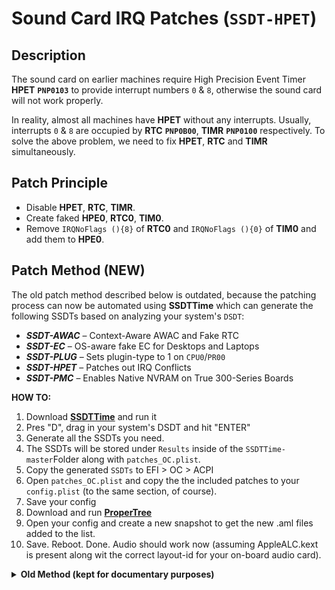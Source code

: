 # Sound Card IRQ Patches (`SSDT-HPET`) 

## Description

The sound card on earlier machines require High Precision Event Timer **HPET** **`PNP0103`** to provide interrupt numbers `0` & `8`, otherwise the sound card will not work properly. 

In reality, almost all machines have **HPET** without any interrupts. Usually, interrupts `0` & `8` are occupied by **RTC** **`PNP0B00`**, **TIMR** **`PNP0100`** respectively. To solve the above problem, we need to fix **HPET**, **RTC** and **TIMR** simultaneously.

## Patch Principle

- Disable **HPET**, **RTC**, **TIMR**.
- Create faked **HPE0**, **RTC0**, **TIM0**.
- Remove `IRQNoFlags (){8}` of **RTC0** and `IRQNoFlags (){0}` of **TIM0** and add them to **HPE0**.

## Patch Method (NEW)

The old patch method described below is outdated, because the patching process can now be automated using **SSDTTime** which can generate the following SSDTs based on analyzing your system's `DSDT`:

* ***SSDT-AWAC*** – Context-Aware AWAC and Fake RTC
* ***SSDT-EC*** – OS-aware fake EC for Desktops and Laptops
* ***SSDT-PLUG*** – Sets plugin-type to 1 on `CPU0`/`PR00`
* ***SSDT-HPET*** – Patches out IRQ Conflicts
* ***SSDT-PMC*** – Enables Native NVRAM on True 300-Series Boards

**HOW TO:**

1. Download [**SSDTTime**](https://github.com/corpnewt/SSDTTime) and run it
2. Pres "D", drag in your system's DSDT and hit "ENTER"
3. Generate all the SSDTs you need.
4. The SSDTs will be stored under `Results` inside of the `SSDTTime-master`Folder along with `patches_OC.plist`.
5. Copy the generated `SSDTs` to EFI > OC > ACPI
6. Open `patches_OC.plist` and copy the the included patches to your `config.plist` (to the same section, of course).
7. Save your config
8. Download and run [**ProperTree**](https://github.com/corpnewt/ProperTree)
9. Open your config and create a new snapshot to get the new .aml files added to the list.
10. Save. Reboot. Done. Audio should work now (assuming AppleALC.kext is present along wit the correct layout-id for your on-board audio card). 

<details>
<summary><strong>Old Method (kept for documentary purposes)</strong></summary>

## Old Method

- Disable **HPET**, **RTC**, **TIMR**:
  - **HPET**
  
    Normally `_STA` exists for HPET, so disabling HPET requires the use of the Preset Variable Method. For example
  
    ```Swift
    External (HPAE, IntObj) /* or External (HPTE, IntObj) */
    Scope (\)
    {
        If (_OSI ("Darwin"))
        {
            HPAE =0 /* or HPTE =0 */
        }
    }
    ```
  
    Note: The `HPAE` variable within `_STA` may vary from machine to machine.
  
  - **RTC**  
  
    Earlier machines have RTCs without `_STA`, disable RTCs by pressing the `Method (_STA,` method. e.g.
  
    ```Swift
    Method (_STA, 0, NotSerialized)
    {
        If (_OSI ("Darwin"))
        {
            Return (0)
        }
        Else
        {
            Return (0x0F)
        }
    }
    ```
  
  - **TIMR**
  
    Same as **RTC**
  
- Patch file:***SSDT-HPET_RTC_TIMR-fix***

  See **Patch Principle** above for reference examples.
  
  **Topcharge**
  
Although mostly earlier platforms commonly have `IRQ` problems that cause the on-board sound card not to work (especially Ivy Bridge Mobile CPUs), new platforms sometimes can cause problems.

machines also still exist This problem is due to the fact that HPET is already an obsolete device from Intel 6 generation platform and is only reserved as compatible with earlier versions of the system, if you use 6 generation platform or above and the system version Windows 8.1 + HPET (High Precision Event Timer) in Device Manager is already in the unloaded driver state
  macOS 10.12 + version, if the problem occurs in the 6th generation + hardware platform can be directly blocked HPET to solve the problem specific method to consult the original DSDT HPET `_STA` method of specific settings.
    
## Caution

- This patch cannot be used in conjunction with the following patches.

  - ***SSDT-RTC_Y-AWAC_N*** of Binary Renaming and Preset Variables
  - OC Official ***SSDT-AWAC***
  - Counterfeit Devices" or OC's official ***SSDT-RTC0***
  - ***SSDT-RTC0-NoFlags*** of `CMOS Reset Patch
  
- The `LPCB` name, **Tri-Part** name, and `IPIC` name should be the same as the original `ACPI` part name.
- If the three-in-one patch does not resolve, try ***SSDT-IPIC*** with the three-in-one patch in place. Disable the ***IPIC*** device as described above for ***HPET***, ***RTC*** and ***TIMR***, then impersonate an ***IPI0*** device with the ***IPIC*** or ***PIC*** device contents in the original `DSDT`, and finally Remove `IRQNoFlags{2}`, refer to the example.
